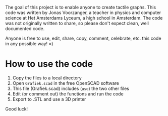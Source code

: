 The goal of this project is to enable anyone to create tactile graphs. This code was written by Jonas Voorzanger, a teacher in physics and computer science at Het Amsterdams Lyceum, a high school in Amsterdam. The code was not originally written to share, so please don't expect clean, well documented code.

Anyone is free to use, edit, share, copy, comment, celebrate, etc. this code in any possible way! =)

# How to use the code

1. Copy the files to a local directory
2. Open `Grafiek.scad` in the free OpenSCAD software
3. This file (Grafiek.scad) includes (`use`) the two other files
4. Edit (or comment out) the functions and run the code
5. Export to .STL and use a 3D printer

Good luck!